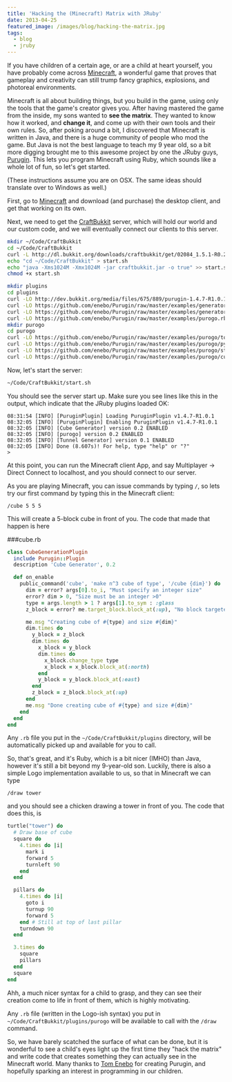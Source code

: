 ```yaml
---
title: 'Hacking the (Minecraft) Matrix with JRuby'
date: 2013-04-25
featured_image: /images/blog/hacking-the-matrix.jpg
tags:
  - blog
  - jruby
---
```


If you have children of a certain age, or are a child at heart yourself, you have probably come across [Minecraft](http://www.minecraft.net), a wonderful game that proves that gameplay and creativity can still trump fancy graphics, explosions, and photoreal environments.

Minecraft is all about building things, but you build in the game, using only the tools that the game's creator gives you. After having mastered the game from the inside, my sons wanted to **see the matrix**. They wanted to know how it worked, and **change it**, and come up with their own tools and their own rules. So, after poking around a bit, I discovered that Minecraft is written in Java, and there is a huge community of people who mod the game. But Java is not the best language to teach my 9 year old, so a bit more digging brought me to this awesome project by one the JRuby guys, [Purugin](https://github.com/enebo/Purugin). This lets you program Minecraft using Ruby, which sounds like a whole lot of fun, so let's get started.

(These instructions assume you are on OSX. The same ideas should translate over to Windows as well.)

First, go to [Minecraft](http://www.minecraft.net) and download (and purchase) the desktop client, and get that working on its own.

Next, we need to get the [CraftBukkit](http://bukkit.org) server, which will hold our world and our custom code, and we will eventually connect our clients to this server.

```bash
mkdir ~/Code/CraftBukkit
cd ~/Code/CraftBukkit
curl -L http://dl.bukkit.org/downloads/craftbukkit/get/02084_1.5.1-R0.2/craftbukkit-beta.jar > craftbukkit.jar
echo "cd ~/Code/CraftBukkit" > start.sh
echo "java -Xms1024M -Xmx1024M -jar craftbukkit.jar -o true" >> start.sh
chmod +x start.sh

mkdir plugins
cd plugins
curl -LO http://dev.bukkit.org/media/files/675/889/purugin-1.4.7-R1.0.1-bukkit-1.4.7-R1.0-SNAPSHOT.jar
curl -LO https://github.com/enebo/Purugin/raw/master/examples/generators/cube.rb
curl -LO https://github.com/enebo/Purugin/raw/master/examples/generators/tunnel.rb
curl -LO https://github.com/enebo/Purugin/raw/master/examples/purogo.rb
mkdir purogo
cd purogo
curl -LO https://github.com/enebo/Purugin/raw/master/examples/purogo/tower.rb
curl -LO https://github.com/enebo/Purugin/raw/master/examples/purogo/pyramid.rb
curl -LO https://github.com/enebo/Purugin/raw/master/examples/purogo/star.rb
curl -LO https://github.com/enebo/Purugin/raw/master/examples/purogo/cube.rb
```

Now, let's start the server:

```bash
~/Code/CraftBukkit/start.sh
```

You should see the server start up. Make sure you see lines like this in the output, which indicate that the JRuby plugins loaded OK:

```
08:31:54 [INFO] [PuruginPlugin] Loading PuruginPlugin v1.4.7-R1.0.1
08:32:05 [INFO] [PuruginPlugin] Enabling PuruginPlugin v1.4.7-R1.0.1
08:32:05 [INFO] [Cube Generator] version 0.2 ENABLED
08:32:05 [INFO] [purogo] version 0.2 ENABLED
08:32:05 [INFO] [Tunnel Generator] version 0.1 ENABLED
08:32:05 [INFO] Done (8.607s)! For help, type "help" or "?"
>
```

At this point, you can run the Minecraft client App, and say Multiplayer -> Direct Connect to localhost, and you should connect to our server.

As you are playing Minecraft, you can issue commands by typing `/`, so lets try our first command by typing this in the Minecraft client:

```
/cube 5 5 5
```

This will create a 5-block cube in front of you. The code that made that happen is here

###cube.rb

```ruby
class CubeGenerationPlugin
  include Purugin::Plugin
  description 'Cube Generator', 0.2

  def on_enable
    public_command('cube', 'make n^3 cube of type', '/cube {dim}') do |me, *args|
      dim = error? args[0].to_i, "Must specify an integer size"
      error? dim > 0, "Size must be an integer >0"
      type = args.length > 1 ? args[1].to_sym : :glass
      z_block = error? me.target_block.block_at(:up), "No block targeted"

      me.msg "Creating cube of #{type} and size #{dim}"
      dim.times do
        y_block = z_block
        dim.times do
          x_block = y_block
          dim.times do
            x_block.change_type type
            x_block = x_block.block_at(:north)
          end
          y_block = y_block.block_at(:east)
        end
        z_block = z_block.block_at(:up)
      end
      me.msg "Done creating cube of #{type} and size #{dim}"
    end
  end
end
```

Any `.rb` file you put in the `~/Code/CraftBukkit/plugins` directory, will be automatically picked up and available for you to call.

So, that's great, and it's Ruby, which is a bit nicer (IMHO) than Java, however it's still a bit beyond my 9-year-old son. Luckily, there is also a simple Logo implementation available to us, so that in Minecraft we can type

```
/draw tower
```

and you should see a chicken drawing a tower in front of you. The code that does this, is

```ruby
turtle("tower") do
  # Draw base of cube
  square do
    4.times do |i|
      mark i
      forward 5
      turnleft 90
    end
  end

  pillars do
    4.times do |i|
      goto i
      turnup 90
      forward 5
    end # Still at top of last pillar
    turndown 90
  end

  3.times do
    square
    pillars
  end
  square
end
```

Ahh, a much nicer syntax for a child to grasp, and they can see their creation come to life in front of them, which is highly motivating.

Any `.rb` file (written in the Logo-ish syntax) you put in `~/Code/CraftBukkit/plugins/purogo` will be available to call with the `/draw` command.

So, we have barely scatched the surface of what can be done, but it is wonderful to see a child's eyes light up the first time they "hack the matrix" and write code that creates something they can actually see in the Minecraft world. Many thanks to [Tom Enebo](http://blog.enebo.com/2011/05/purugin.html) for creating Purugin, and hopefully sparking an interest in programming in our children.
